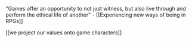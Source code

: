 "Games offer an opportunity to not just witness, but also live through and perform the ethical life of another" - [[Experiencing new ways of being in RPGs]]

[[we project our values onto game characters]]